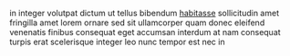 in integer volutpat dictum ut tellus bibendum
[habitasse](generated_webpages/ipsum1.md) sollicitudin amet fringilla amet
lorem ornare sed sit ullamcorper quam donec eleifend venenatis finibus
consequat eget accumsan interdum at nam consequat turpis erat scelerisque
integer leo nunc tempor est nec in